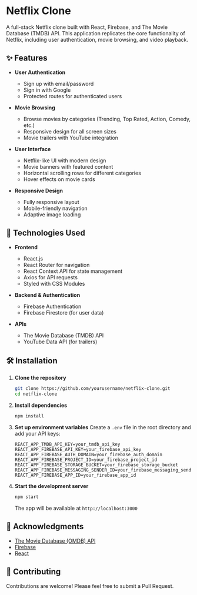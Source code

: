 # Netflix Clone

A full-stack Netflix clone built with React, Firebase, and The Movie Database (TMDB) API. This application replicates the core functionality of Netflix, including user authentication, movie browsing, and video playback.

## ✨ Features

- **User Authentication**
  - Sign up with email/password
  - Sign in with Google
  - Protected routes for authenticated users

- **Movie Browsing**
  - Browse movies by categories (Trending, Top Rated, Action, Comedy, etc.)
  - Responsive design for all screen sizes
  - Movie trailers with YouTube integration

- **User Interface**
  - Netflix-like UI with modern design
  - Movie banners with featured content
  - Horizontal scrolling rows for different categories
  - Hover effects on movie cards

- **Responsive Design**
  - Fully responsive layout
  - Mobile-friendly navigation
  - Adaptive image loading

## 🚀 Technologies Used

- **Frontend**
  - React.js
  - React Router for navigation
  - React Context API for state management
  - Axios for API requests
  - Styled with CSS Modules

- **Backend & Authentication**
  - Firebase Authentication
  - Firebase Firestore (for user data)

- **APIs**
  - The Movie Database (TMDB) API
  - YouTube Data API (for trailers)

## 🛠️ Installation

1. **Clone the repository**
   ```bash
   git clone https://github.com/yourusername/netflix-clone.git
   cd netflix-clone
   ```

2. **Install dependencies**
   ```bash
   npm install
   ```

3. **Set up environment variables**
   Create a `.env` file in the root directory and add your API keys:
   ```
   REACT_APP_TMDB_API_KEY=your_tmdb_api_key
   REACT_APP_FIREBASE_API_KEY=your_firebase_api_key
   REACT_APP_FIREBASE_AUTH_DOMAIN=your_firebase_auth_domain
   REACT_APP_FIREBASE_PROJECT_ID=your_firebase_project_id
   REACT_APP_FIREBASE_STORAGE_BUCKET=your_firebase_storage_bucket
   REACT_APP_FIREBASE_MESSAGING_SENDER_ID=your_firebase_messaging_sender_id
   REACT_APP_FIREBASE_APP_ID=your_firebase_app_id
   ```

4. **Start the development server**
   ```bash
   npm start
   ```
   The app will be available at `http://localhost:3000`


## 🙏 Acknowledgments

- [The Movie Database (OMDB) API](https://www.omdbapi.com/)
- [Firebase](https://firebase.google.com/)
- [React](https://reactjs.org/)

## 👥 Contributing

Contributions are welcome! Please feel free to submit a Pull Request.
